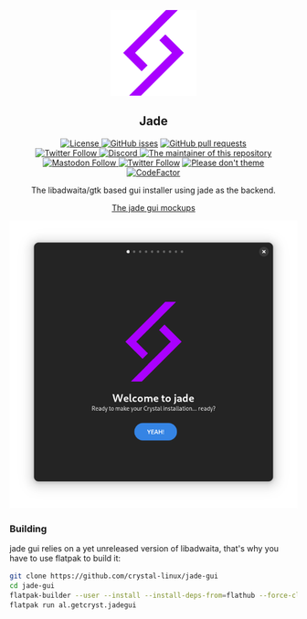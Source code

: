 <p align="center">
  <a href="https://github.com/crystal-linux/todo/">
    <img src="https://github.com/crystal-linux/branding/blob/main/logos/crystal-logo-minimal.png?raw=true" alt="Logo" width="150" height="150">
  </a>
</p>

<h2 align="center">Jade</h2>

<p align="center">
    <a href="https://github.com/crystal-linux/.github/blob/main/LICENSE"><img src="https://img.shields.io/badge/License-GPL--3.0-blue.svg" alt="License">
    <a href="https://github/crystal-linux/jade_gui"><img alt="GitHub isses" src="https://img.shields.io/github/issues-raw/crystal-linux/jade_gui"></a>
    <a href="https://github/crystal-linux/jade_gui"><img alt="GitHub pull requests" src="https://img.shields.io/github/issues-pr-raw/crystal-linux/jade_gui"></a><br>
    <a href="https://twitter.com/intent/user?screen_name=crystal_linux"><img alt="Twitter Follow" src="https://img.shields.io/twitter/follow/crystal_linux?style=flat?color=blue">
    <a href="https://discord.gg/hYJgu8K5aA"><img alt="Discord" src="https://img.shields.io/discord/825473796227858482?color=blue&label=Discord&logo=Discord&logoColor=white"> </a>
    <a href="https://github.com/axtloss"><a href="https://github.com/axtloss"><img src="https://img.shields.io/badge/Maintainer-@axtloss-brightgreen" alt="The maintainer of this repository" href="https://github.com/axtloss"></a></a><br>
    <a href="https://fosstodon.org/@crystal_linux"><img alt="Mastodon Follow" src="https://img.shields.io/mastodon/follow/108618426259408142?domain=https%3A%2F%2Ffosstodon.org">
    <a href="https://twitter.com/crystal_linux"><img alt="Twitter Follow" src="https://img.shields.io/twitter/follow/crystal_linux"></a>
    <a href="https://stopthemingmy.app/"><img alt="Please don't theme" src="https://stopthemingmy.app/badge.svg"><br>
    <a href="https://www.codefactor.io/repository/github/crystal-linux/jade-gui"><img src="https://www.codefactor.io/repository/github/crystal-linux/jade-gui/badge" alt="CodeFactor" /></a>
    
</p>

<p align="center"> The libadwaita/gtk based gui installer using jade as the backend.
</p>

<p align="center"><a  href="https://github.com/crystal-linux/demos-mockups/blob/main/jade_gui/preview.pdf">The jade gui mockups</p></a>


![](main-page-screenshot.png)


### Building
jade gui relies on a yet unreleased version of libadwaita, that's why you have to use flatpak to build it:

```sh
git clone https://github.com/crystal-linux/jade-gui
cd jade-gui
flatpak-builder --user --install --install-deps-from=flathub --force-clean build-dir al.getcryst.jadegui.yml
flatpak run al.getcryst.jadegui
```

